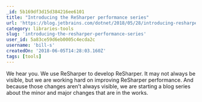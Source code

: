 ```yaml
---
_id: 5b169df3d15d384216ee6101
title: "Introducing the ReSharper performance series"
url: 'https://blog.jetbrains.com/dotnet/2018/05/28/introducing-resharper-performance-series/'
category: libraries-tools
slug: 'introducing-the-resharper-performance-series'
user_id: 5a83ce59d6eb0005c4ecda2c
username: 'bill-s'
createdOn: '2018-06-05T14:28:03.160Z'
tags: [tools]
---
```


We hear you. We use ReSharper to develop ReSharper. It may not always be visible, but we are working hard on improving ReSharper performance. And because those changes aren’t always visible, we are starting a blog series about the minor and major changes that are in the works.
